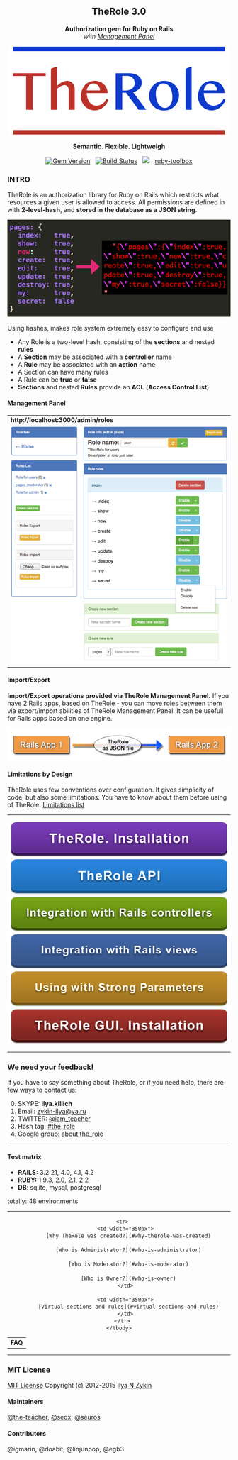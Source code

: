 <h2 align="center" class='center' style="text-align:center">
  TheRole 3.0
</h2>

<p align="center" class='center' style="text-align:center">
  <b>Authorization gem for Ruby on Rails</b><br>
  <i>with <a href="https://github.com/TheRole/TheRoleManagementPanelBootstrap3">Management Panel</a></i>
</p>

<p align="center" class='center' style="text-align:center">
  <img src="https://raw.githubusercontent.com/TheRole/docs/master/images/the_role.png" alt="TheRole. Authorization gem for Ruby on Rails with Administrative interface">
</p>

<p align="center" class='center' style="text-align:center">
  <b>Semantic. Flexible. Lightweigh</b>
</p>

<div align="center" class='center' style="text-align:center">

<a href="http://badge.fury.io/rb/the_role"><img src="https://badge.fury.io/rb/the_role.svg" alt="Gem Version" height="18"></a>
&nbsp;
<a href="https://travis-ci.org/TheRole/DummyApp"><img src="https://travis-ci.org/TheRole/DummyApp.svg?branch=master" alt="Build Status" height="18"></a>
&nbsp;
<a href="https://codeclimate.com/github/TheRole/TheRoleApi"><img src="https://codeclimate.com/github/TheRole/TheRoleApi/badges/gpa.svg" /></a>
&nbsp;
<a href="https://www.ruby-toolbox.com/categories/rails_authorization">ruby-toolbox</a>
</div>

### INTRO

TheRole is an authorization library for Ruby on Rails which restricts what resources a given user is allowed to access. All permissions are defined in with **2-level-hash**, and **stored in the database as a JSON string**.

<p align="center" class='center' style="text-align:center">
  <img src="https://raw.githubusercontent.com/TheRole/docs/master/images/hash2string.png" alt="TheRole. Authorization gem for Ruby on Rails with Administrative interface">
</p>

Using hashes, makes role system extremely easy to configure and use

* Any Role is a two-level hash, consisting of the <b>sections</b> and nested <b>rules</b>
* A <b>Section</b> may be associated with a <b>controller</b> name
* A <b>Rule</b> may be associated with an <b>action</b> name
* A Section can have many rules
* A Rule can be <b>true</b> or <b>false</b>
* <b>Sections</b> and nested <b>Rules</b> provide an <b>ACL</b> (<b>Access Control List</b>)

#### Management Panel

<table>
<tr>
  <td>
    <b>http://localhost:3000/admin/roles</b>
  </td>
</tr>
<tr>
  <td>
    <img src="https://raw.githubusercontent.com/TheRole/docs/master/images/gui.png?2" alt="TheRole GUI">
  </td>
</tr>
</table>

#### Import/Export

**Import/Export operations provided via TheRole Management Panel.** If you have 2 Rails apps, based on TheRole - you can move roles between them via export/import abilities of TheRole Management Panel.
It can be usefull for Rails apps based on one engine.

<div align="center" class='center' style="text-align:center">
  <img src="https://raw.githubusercontent.com/TheRole/docs/master/images/import_export.png" alt="TheRole. Authorization gem for Ruby on Rails with Administrative interface">
</div>

#### Limitations by Design

TheRole uses few conventions over configuration.
It gives simplicity of code, but also some limitations.
You have to know about them before using of TheRole:
<a href="https://github.com/TheRole/docs/blob/master/Limitations.md">Limitations list</a>

<hr>

<div align="center" class='center' style="text-align:center">
  <a href="https://github.com/TheRole/docs/blob/master/TheRoleInstallation.md">
    <img src="https://raw.githubusercontent.com/TheRole/docs/master/images/install.png?2" alt="TheRole. Installation">
  </a>
</div>

<div align="center" class='center' style="text-align:center">
  <a href="https://github.com/TheRole/docs/blob/master/TheRoleAPI.md">
    <img src="https://raw.githubusercontent.com/TheRole/docs/master/images/api.png" alt="TheRole API">
  </a>
</div>

<div align="center" class='center' style="text-align:center">
  <a href="https://github.com/TheRole/docs/blob/master/IntegrationWithRailsControllers.md">
    <img src="https://raw.githubusercontent.com/TheRole/docs/master/images/int_ctrl.png" alt="Integration with Rails controllers">
  </a>
</div>

<div align="center" class='center' style="text-align:center">
  <a href="https://github.com/TheRole/docs/blob/master/IntegrationWithRailsViews.md">
    <img src="https://raw.githubusercontent.com/TheRole/docs/master/images/int_views.png" alt="Integration with Rails views">
  </a>
</div>

<div align="center" class='center' style="text-align:center">
  <a href="https://github.com/TheRole/docs/blob/master/UsingWithStrongParameters.md">
    <img src="https://raw.githubusercontent.com/TheRole/docs/master/images/int_params.png" alt="Using with Strong Parameters">
  </a>
</div>

<div align="center" class='center' style="text-align:center">
  <a href="https://github.com/TheRole/docs/blob/master/TheRoleGuiInstallation.md">
    <img src="https://raw.githubusercontent.com/TheRole/docs/master/images/install_gui.png" alt="TheRole GUI. Installation">
  </a>
</div>

<hr>

### We need your feedback!

If you have to say something about TheRole, or if you need help, there are few ways to contact us:

0. SKYPE:    **ilya.killich**
0. Email:    zykin-ilya@ya.ru
0. TWITTER:  [@iam_teacher](https://twitter.com/iam_teacher)
0. Hash tag: [#the_role](https://twitter.com/hashtag/the_role)
0. Google group: [about the_role](https://groups.google.com/forum/#!forum/the_role)

<hr>

#### Test matrix

* **RAILS:** 3.2.21, 4.0, 4.1, 4.2
* **RUBY:** 1.9.3, 2.0, 2.1, 2.2
* **DB**: sqlite, mysql, postgresql

totally: 48 environments

<hr>

<div align="center" class='center' style="text-align:center">
  <table>
    <tbody>
      <tr>
        <td colspan="2">
          <b>FAQ</b>
        </td>
      </tr>

      <tr>
        <td width="350px">
          [Why TheRole was created?](#why-therole-was-created)

          [Who is Administrator?](#who-is-administrator)

          [Who is Moderator?](#who-is-moderator)

          [Who is Owner?](#who-is-owner)
        </td>

        <td width="350px">
          [Virtual sections and rules](#virtual-sections-and-rules)
        </td>
      </tr>
    </tbody>
  </table>
</div>

<hr>

### MIT License

[MIT License](https://github.com/TheRole/docs/blob/master/LICENSE.md)
Copyright (c) 2012-2015 [Ilya N.Zykin](https://github.com/the-teacher)

#### Maintainers

[@the-teacher](https://github.com/the-teacher),
[@sedx](https://github.com/sedx),
[@seuros](https://github.com/seuros)

#### Contributors

@igmarin, @doabit, @linjunpop, @egb3
